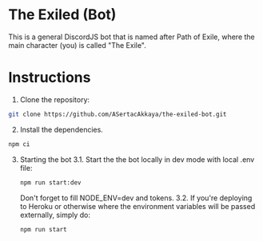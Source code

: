 # The Exiled (Bot)
This is a general DiscordJS bot that is named after Path of Exile, where the main character (you) is called "The Exile".

# Instructions
1. Clone the repository:
```bash
git clone https://github.com/ASertacAkkaya/the-exiled-bot.git
```
2. Install the dependencies.
```bash
npm ci
```
3. Starting the bot
3.1. Start the the bot locally in dev mode with local .env file:
	```bash
	npm run start:dev
	```
	Don't forget to fill NODE_ENV=dev and tokens.
3.2. If you're deploying to Heroku or otherwise where the environment variables will be passed externally, simply do:
	```bash
	npm run start
	```